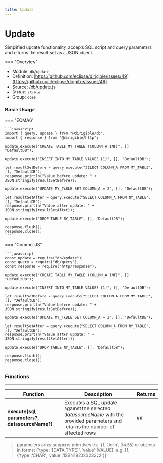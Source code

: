 ```yaml
---
title: Update
---
```


Update
===


Simplified update functionality, accepts SQL script and query parameters and returns the result-set as a JSON object.

=== "Overview"
- Module: `db/update`
- Definition: [https://github.com/eclipse/dirigible/issues/49](https://github.com/eclipse/dirigible/issues/49)
- Source: [/db/update.js](https://github.com/eclipse/dirigible/blob/master/components/api-database/src/main/resources/META-INF/dirigible/db/update.js)
- Status: `stable`
- Group: `core`


### Basic Usage

=== "ECMA6"

    ```javascript
    import { query, update } from "@dirigible/db";
    import { response } from "@dirigible/http";
    
    update.execute("CREATE TABLE MY_TABLE (COLUMN_A INT)", [], "DefaultDB");
    
    update.execute("INSERT INTO MY_TABLE VALUES (1)", [], "DefaultDB");
    
    let resultSetBefore = query.execute("SELECT COLUMN_A FROM MY_TABLE", [], "DefaultDB");
    response.println("Value before update: " + JSON.stringify(resultSetBefore));
    
    update.execute("UPDATE MY_TABLE SET COLUMN_A = 2", [], "DefaultDB");
    
    let resultSetAfter = query.execute("SELECT COLUMN_A FROM MY_TABLE", [], "DefaultDB");
    response.println("Value after update: " + JSON.stringify(resultSetAfter));
    
    update.execute("DROP TABLE MY_TABLE", [], "DefaultDB");
    
    response.flush();
    response.close();
    ```

=== "CommonJS"

    ```javascript
    const update = require("db/update");
    const query = require("db/query");
    const response = require("http/response");

    update.execute("CREATE TABLE MY_TABLE (COLUMN_A INT)", [], "DefaultDB");
    
    update.execute("INSERT INTO MY_TABLE VALUES (1)", [], "DefaultDB");
    
    let resultSetBefore = query.execute("SELECT COLUMN_A FROM MY_TABLE", [], "DefaultDB");
    response.println("Value before update: " + JSON.stringify(resultSetBefore));
    
    update.execute("UPDATE MY_TABLE SET COLUMN_A = 2", [], "DefaultDB");
    
    let resultSetAfter = query.execute("SELECT COLUMN_A FROM MY_TABLE", [], "DefaultDB");
    response.println("Value after update: " + JSON.stringify(resultSetAfter));
    
    update.execute("DROP TABLE MY_TABLE", [], "DefaultDB");
    
    response.flush();
    response.close();
    ```


### Functions

---

Function     | Description | Returns
------------ | ----------- | --------
**execute(sql, parameters?, datasourceName?)**   | Executes a SQL update against the selected *datasourceName* with the provided parameters and returns the number of affected rows | *int*

> parameters array supports primitives e.g. [1, 'John', 34.56] or objects in format {'type':'[DATA_TYPE]', 'value':[VALUE]} e.g. [1, {'type':'CHAR', 'value':'ISBN19202323322'}]
